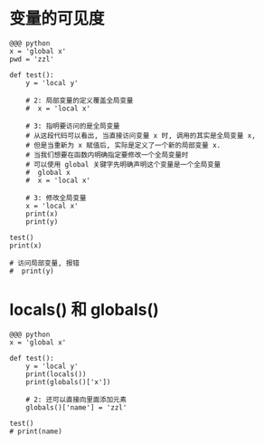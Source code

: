 # 变量的可见度

    @@@ python
    x = 'global x'
    pwd = 'zzl'

    def test():
        y = 'local y'

        # 2: 局部变量的定义覆盖全局变量
        #  x = 'local x'

        # 3: 指明要访问的是全局变量
        # 从这段代码可以看出, 当直接访问变量 x 时, 调用的其实是全局变量 x,
        # 但是当重新为 x 赋值后, 实际是定义了一个新的局部变量 x.
        # 当我们想要在函数内明确指定要修改一个全局变量时
        # 可以使用 global 关键字先明确声明这个变量是一个全局变量
        #  global x
        #  x = 'local x'

        # 3: 修改全局变量
        x = 'local x'
        print(x)
        print(y)

    test()
    print(x)

    # 访问局部变量, 报错
    #  print(y)

# locals() 和 globals()

    @@@ python
    x = 'global x'

    def test():
        y = 'local y'
        print(locals())
        print(globals()['x'])

        # 2: 还可以直接向里面添加元素
        globals()['name'] = 'zzl'

    test()
    # print(name)
